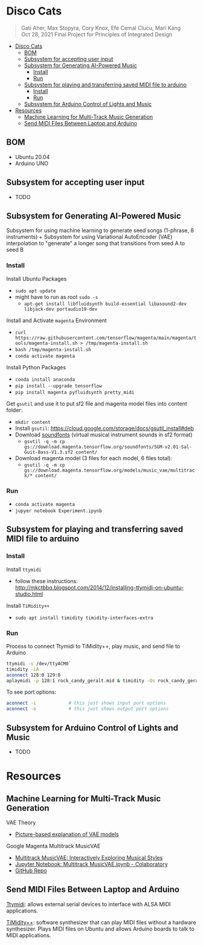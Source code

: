 # Disco Cats
>Gati Aher, Max Stopyra, Cory Knox, Efe Cemal Clucu, Mari Kang  
 Oct 28, 2021
 Final Project for Principles of Integrated Design

- [Disco Cats](#disco-cats)
  - [BOM](#bom)
  - [Subsystem for accepting user input](#subsystem-for-accepting-user-input)
  - [Subsystem for Generating AI-Powered Music](#subsystem-for-generating-ai-powered-music)
    - [Install](#install)
    - [Run](#run)
  - [Subsystem for playing and transferring saved MIDI file to arduino](#subsystem-for-playing-and-transferring-saved-midi-file-to-arduino)
    - [Install](#install-1)
    - [Run](#run-1)
  - [Subsystem for Arduino Control of Lights and Music](#subsystem-for-arduino-control-of-lights-and-music)
- [Resources](#resources)
  - [Machine Learning for Multi-Track Music Generation](#machine-learning-for-multi-track-music-generation)
  - [Send MIDI Files Between Laptop and Arduino](#send-midi-files-between-laptop-and-arduino)

## BOM
* Ubuntu 20.04
* Arduino UNO

## Subsystem for accepting user input
* TODO

## Subsystem for Generating AI-Powered Music 

Subsystem for using machine learning to generate seed songs (1-phrase, 8 instruments) + Subsystem for using Variational AutoEncoder (VAE) interpolation to "generate" a longer song that transitions from seed A to seed B

### Install

Install Ubuntu Packages
* `sudo apt update`
* might have to run as root `sudo -s` 
  * `apt-get install libfluidsynth build-essential libasound2-dev libjack-dev portaudio19-dev`

Install and Activate `magenta` Environment
* `curl https://raw.githubusercontent.com/tensorflow/magenta/main/magenta/tools/magenta-install.sh > /tmp/magenta-install.sh`
* `bash /tmp/magenta-install.sh`
* `conda activate magenta`

Install Python Packages
* `conda install anaconda`
* `pip install --upgrade tensorflow`
* `pip install magenta pyfluidsynth pretty_midi`

Get `gsutil` and use it to put sf2 file and magenta model files into content folder:
* `mkdir content`
* Install `gsutil`: https://cloud.google.com/storage/docs/gsutil_install#deb
* Download [soundfonts](https://sites.google.com/site/soundfonts4u) (virtual musical instrument sounds in sf2 format)
  * `gsutil -q -m cp gs://download.magenta.tensorflow.org/soundfonts/SGM-v2.01-Sal-Guit-Bass-V1.3.sf2 content/`
* Download magenta model (3 files for each model, 6 files total): 
  * `gsutil -q -m cp gs://download.magenta.tensorflow.org/models/music_vae/multitrack/* content/`

### Run
* `conda activate magenta`
* `jupyer notebook Experiment.ipynb`

## Subsystem for playing and transferring saved MIDI file to arduino

### Install

Install `ttymidi`
* follow these instructions: http://mkctbbq.blogspot.com/2014/12/installing-ttymidi-on-ubuntu-studio.html

Install `TiMidity++`
* `sudo apt install timidity timidity-interfaces-extra`

### Run

Process to connect Ttymidi to TiMidity++, play music, and send file to Arduino
```bash
ttymidi -s /dev/ttyACM0`
timidity -iA
aconnect 128:0 129:0
aplaymidi -p 128:1 rock_candy_geralt.mid & timidity -Os rock_candy_geralt.mid
```

To see port options:
```bash
aconnect -i            # this just shows input port options
aconnect -o            # this just shows output port options
```

## Subsystem for Arduino Control of Lights and Music

* TODO

# Resources

## Machine Learning for Multi-Track Music Generation

VAE Theory
* [Picture-based explanation of VAE models](https://www.jeremyjordan.me/variational-autoencoders/)

Google Magenta Multitrack MusicVAE
* [Multitrack MusicVAE: Interactively Exploring Musical Styles](https://magenta.tensorflow.org/multitrack)
* [Jupyter Notebook: Multitrack MusicVAE.ipynb - Colaboratory](https://colab.research.google.com/github/magenta/magenta-demos/blob/master/colab-notebooks/Multitrack_MusicVAE.ipynb)
* [GitHub Repo](https://github.com/magenta/magenta/tree/main/magenta/models/music_vae)

## Send MIDI Files Between Laptop and Arduino

[Ttymidi](http://www.varal.org/ttymidi/): allows external serial devices to interface with ALSA MIDI applications.

[TiMidity++](http://timidity.sourceforge.net/#info): software synthesizer that can play MIDI files without a hardware synthesizer. Plays MIDI files on Ubuntu and allows Arduino boards to talk to MIDI applications.
